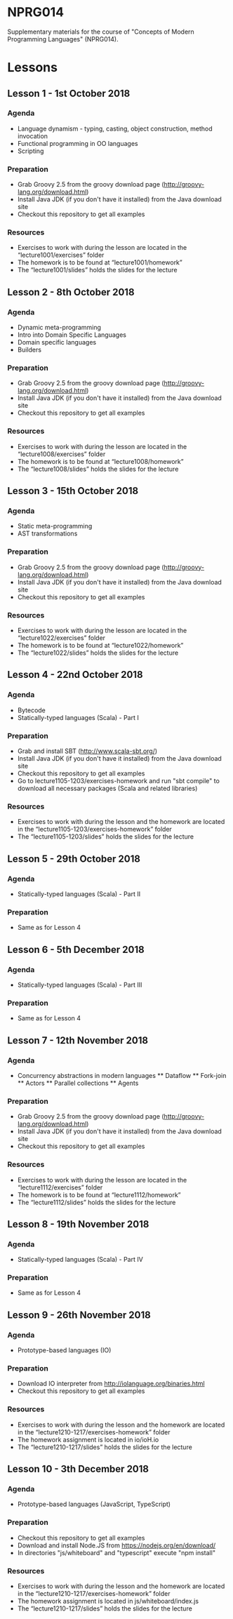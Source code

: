 # NPRG014
Supplementary materials for the course of "Concepts of Modern Programming Languages" (NPRG014).

# Lessons

## Lesson 1 - 1st October 2018
### Agenda
* Language dynamism - typing, casting, object construction, method invocation
* Functional programming in OO languages
* Scripting

### Preparation
* Grab Groovy 2.5 from the groovy download page (http://groovy-lang.org/download.html)
* Install Java JDK (if you don't have it installed) from the Java download site
* Checkout this repository to get all examples

### Resources
* Exercises to work with during the lesson are located in the “lecture1001/exercises” folder
* The homework is to be found at “lecture1001/homework”
* The “lecture1001/slides” holds the slides for the lecture

## Lesson 2 - 8th October 2018
### Agenda

* Dynamic meta-programming
* Intro into Domain Specific Languages
* Domain specific languages
* Builders

### Preparation
* Grab Groovy 2.5 from the groovy download page (http://groovy-lang.org/download.html)
* Install Java JDK (if you don't have it installed) from the Java download site
* Checkout this repository to get all examples

### Resources
* Exercises to work with during the lesson are located in the “lecture1008/exercises” folder
* The homework is to be found at “lecture1008/homework”
* The “lecture1008/slides” holds the slides for the lecture

## Lesson 3 - 15th October 2018
### Agenda

* Static meta-programming
* AST transformations

### Preparation
* Grab Groovy 2.5 from the groovy download page (http://groovy-lang.org/download.html)
* Install Java JDK (if you don't have it installed) from the Java download site
* Checkout this repository to get all examples

### Resources
* Exercises to work with during the lesson are located in the “lecture1022/exercises” folder
* The homework is to be found at “lecture1022/homework”
* The “lecture1022/slides” holds the slides for the lecture


## Lesson 4 - 22nd October 2018
### Agenda
* Bytecode
* Statically-typed languages (Scala) - Part I

### Preparation
* Grab and install SBT (http://www.scala-sbt.org/)
* Install Java JDK (if you don't have it installed) from the Java download site
* Checkout this repository to get all examples
* Go to lecture1105-1203/exercises-homework and run "sbt compile" to download all necessary packages (Scala and related libraries)

### Resources
* Exercises to work with during the lesson and the homework are located in the “lecture1105-1203/exercises-homework” folder
* The “lecture1105-1203/slides” holds the slides for the lecture


## Lesson 5 - 29th October 2018
### Agenda
* Statically-typed languages (Scala) - Part II

### Preparation
* Same as for Lesson 4


## Lesson 6 - 5th December 2018
### Agenda
* Statically-typed languages (Scala) - Part III

### Preparation
* Same as for Lesson 4


## Lesson 7 - 12th November 2018
### Agenda

* Concurrency abstractions in modern languages
** Dataflow
** Fork-join
** Actors
** Parallel collections
** Agents

### Preparation
* Grab Groovy 2.5 from the groovy download page (http://groovy-lang.org/download.html)
* Install Java JDK (if you don't have it installed) from the Java download site
* Checkout this repository to get all examples

### Resources
* Exercises to work with during the lesson are located in the “lecture1112/exercises” folder
* The homework is to be found at “lecture1112/homework”
* The “lecture1112/slides” holds the slides for the lecture


## Lesson 8 - 19th November 2018
### Agenda
* Statically-typed languages (Scala) - Part IV 

### Preparation
* Same as for Lesson 4

## Lesson 9 - 26th November 2018
### Agenda

* Prototype-based languages (IO)

### Preparation
* Download IO interpreter from http://iolanguage.org/binaries.html
* Checkout this repository to get all examples

### Resources
* Exercises to work with during the lesson and the homework are located in the “lecture1210-1217/exercises-homework” folder
* The homework assignment is located in io/ioH.io
* The “lecture1210-1217/slides” holds the slides for the lecture

## Lesson 10 - 3th December 2018
### Agenda

* Prototype-based languages (JavaScript, TypeScript)

### Preparation
* Checkout this repository to get all examples
* Download and install Node.JS from https://nodejs.org/en/download/
* In directories "js/whiteboard" and "typescript" execute "npm install"

### Resources
* Exercises to work with during the lesson and the homework are located in the “lecture1210-1217/exercises-homework” folder
* The homework assignment is located in js/whiteboard/index.js
* The “lecture1210-1217/slides” holds the slides for the lecture

